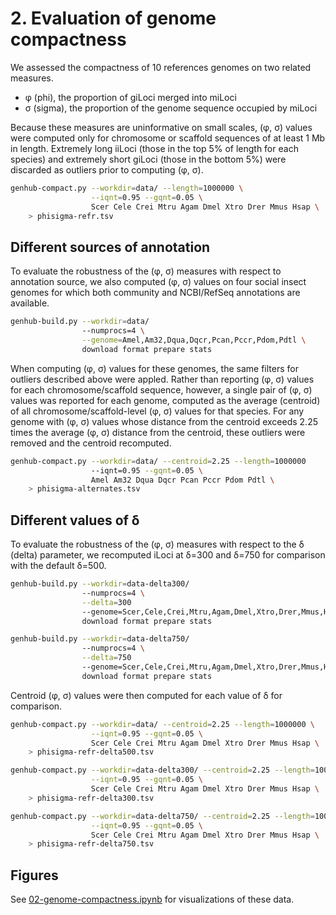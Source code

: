 # 2. Evaluation of genome compactness

We assessed the compactness of 10 references genomes on two related measures.

- φ (phi), the proportion of giLoci merged into miLoci
- σ (sigma), the proportion of the genome sequence occupied by miLoci

Because these measures are uninformative on small scales, (φ, σ) values were computed only for chromosome or scaffold sequences of at least 1 Mb in length.
Extremely long iiLoci (those in the top 5% of length for each species) and extremely short giLoci (those in the bottom 5%) were discarded as outliers prior to computing (φ, σ).

```bash
genhub-compact.py --workdir=data/ --length=1000000 \
                  --iqnt=0.95 --gqnt=0.05 \
                  Scer Cele Crei Mtru Agam Dmel Xtro Drer Mmus Hsap \
    > phisigma-refr.tsv
```

## Different sources of annotation

To evaluate the robustness of the (φ, σ) measures with respect to annotation source, we also computed (φ, σ) values on four social insect genomes for which both community and NCBI/RefSeq annotations are available.

```bash
genhub-build.py --workdir=data/
                --numprocs=4 \
                --genome=Amel,Am32,Dqua,Dqcr,Pcan,Pccr,Pdom,Pdtl \
                download format prepare stats
```

When computing (φ, σ) values for these genomes, the same filters for outliers described above were appled.
Rather than reporting (φ, σ) values for each chromosome/scaffold sequence, however, a single pair of (φ, σ) values was reported for each genome, computed as the average (centroid) of all chromosome/scaffold-level (φ, σ) values for that species.
For any genome with (φ, σ) values whose distance from the centroid exceeds 2.25 times the average (φ, σ) distance from the centroid, these outliers were removed and the centroid recomputed.

```bash
genhub-compact.py --workdir=data/ --centroid=2.25 --length=1000000
                  --iqnt=0.95 --gqnt=0.05 \
                  Amel Am32 Dqua Dqcr Pcan Pccr Pdom Pdtl \
    > phisigma-alternates.tsv
```

## Different values of δ

To evaluate the robustness of the (φ, σ) measures with respect to the δ (delta) parameter, we recomputed iLoci at δ=300 and δ=750 for comparison with the default δ=500.

```bash
genhub-build.py --workdir=data-delta300/
                --numprocs=4 \
                --delta=300
                --genome=Scer,Cele,Crei,Mtru,Agam,Dmel,Xtro,Drer,Mmus,Hsap \
                download format prepare stats

genhub-build.py --workdir=data-delta750/
                --numprocs=4 \
                --delta=750
                --genome=Scer,Cele,Crei,Mtru,Agam,Dmel,Xtro,Drer,Mmus,Hsap \
                download format prepare stats
```

Centroid (φ, σ) values were then computed for each value of δ for comparison.

```bash
genhub-compact.py --workdir=data/ --centroid=2.25 --length=1000000 \
                  --iqnt=0.95 --gqnt=0.05 \
                  Scer Cele Crei Mtru Agam Dmel Xtro Drer Mmus Hsap \
    > phisigma-refr-delta500.tsv

genhub-compact.py --workdir=data-delta300/ --centroid=2.25 --length=1000000 \
                  --iqnt=0.95 --gqnt=0.05 \
                  Scer Cele Crei Mtru Agam Dmel Xtro Drer Mmus Hsap \
    > phisigma-refr-delta300.tsv

genhub-compact.py --workdir=data-delta750/ --centroid=2.25 --length=1000000 \
                  --iqnt=0.95 --gqnt=0.05 \
                  Scer Cele Crei Mtru Agam Dmel Xtro Drer Mmus Hsap \
    > phisigma-refr-delta750.tsv
```

## Figures

See [02-genome-compactness.ipynb](02-genome-compactness.ipynb) for visualizations of these data.

